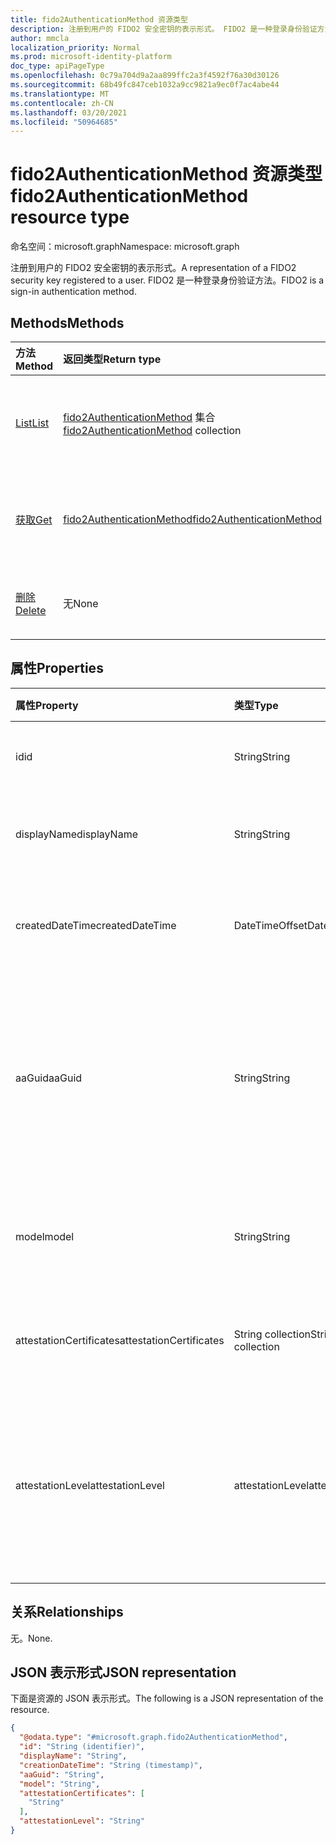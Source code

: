 ```yaml
---
title: fido2AuthenticationMethod 资源类型
description: 注册到用户的 FIDO2 安全密钥的表示形式。 FIDO2 是一种登录身份验证方法。
author: mmcla
localization_priority: Normal
ms.prod: microsoft-identity-platform
doc_type: apiPageType
ms.openlocfilehash: 0c79a704d9a2aa899ffc2a3f4592f76a30d30126
ms.sourcegitcommit: 68b49fc847ceb1032a9cc9821a9ec0f7ac4abe44
ms.translationtype: MT
ms.contentlocale: zh-CN
ms.lasthandoff: 03/20/2021
ms.locfileid: "50964685"
---
```

# <a name="fido2authenticationmethod-resource-type"></a><span data-ttu-id="8a3fd-104">fido2AuthenticationMethod 资源类型</span><span class="sxs-lookup"><span data-stu-id="8a3fd-104">fido2AuthenticationMethod resource type</span></span>

<span data-ttu-id="8a3fd-105">命名空间：microsoft.graph</span><span class="sxs-lookup"><span data-stu-id="8a3fd-105">Namespace: microsoft.graph</span></span>

<span data-ttu-id="8a3fd-106">注册到用户的 FIDO2 安全密钥的表示形式。</span><span class="sxs-lookup"><span data-stu-id="8a3fd-106">A representation of a FIDO2 security key registered to a user.</span></span> <span data-ttu-id="8a3fd-107">FIDO2 是一种登录身份验证方法。</span><span class="sxs-lookup"><span data-stu-id="8a3fd-107">FIDO2 is a sign-in authentication method.</span></span>


## <a name="methods"></a><span data-ttu-id="8a3fd-108">Methods</span><span class="sxs-lookup"><span data-stu-id="8a3fd-108">Methods</span></span>
|<span data-ttu-id="8a3fd-109">方法</span><span class="sxs-lookup"><span data-stu-id="8a3fd-109">Method</span></span>|<span data-ttu-id="8a3fd-110">返回类型</span><span class="sxs-lookup"><span data-stu-id="8a3fd-110">Return type</span></span>|<span data-ttu-id="8a3fd-111">Description</span><span class="sxs-lookup"><span data-stu-id="8a3fd-111">Description</span></span>|
|:---|:---|:---|
|[<span data-ttu-id="8a3fd-112">List</span><span class="sxs-lookup"><span data-stu-id="8a3fd-112">List</span></span>](../api/fido2authenticationmethod-list.md)|<span data-ttu-id="8a3fd-113">[fido2AuthenticationMethod](../resources/fido2authenticationmethod.md) 集合</span><span class="sxs-lookup"><span data-stu-id="8a3fd-113">[fido2AuthenticationMethod](../resources/fido2authenticationmethod.md) collection</span></span>|<span data-ttu-id="8a3fd-114">检索用户的 fido2AuthenticationMethod 对象及其属性的列表。</span><span class="sxs-lookup"><span data-stu-id="8a3fd-114">Retrieve a list of a user's fido2AuthenticationMethod objects and their properties.</span></span>|
|[<span data-ttu-id="8a3fd-115">获取</span><span class="sxs-lookup"><span data-stu-id="8a3fd-115">Get</span></span>](../api/fido2authenticationmethod-get.md)|[<span data-ttu-id="8a3fd-116">fido2AuthenticationMethod</span><span class="sxs-lookup"><span data-stu-id="8a3fd-116">fido2AuthenticationMethod</span></span>](../resources/fido2authenticationmethod.md)|<span data-ttu-id="8a3fd-117">读取用户的 fido2AuthenticationMethod 对象的属性和关系。</span><span class="sxs-lookup"><span data-stu-id="8a3fd-117">Read the properties and relationships of a user's fido2AuthenticationMethod object.</span></span>|
|[<span data-ttu-id="8a3fd-118">删除</span><span class="sxs-lookup"><span data-stu-id="8a3fd-118">Delete</span></span>](../api/fido2authenticationmethod-delete.md)|<span data-ttu-id="8a3fd-119">无</span><span class="sxs-lookup"><span data-stu-id="8a3fd-119">None</span></span>|<span data-ttu-id="8a3fd-120">删除用户的 fido2AuthenticationMethod 对象。</span><span class="sxs-lookup"><span data-stu-id="8a3fd-120">Deletes a user's fido2AuthenticationMethod object.</span></span>|

## <a name="properties"></a><span data-ttu-id="8a3fd-121">属性</span><span class="sxs-lookup"><span data-stu-id="8a3fd-121">Properties</span></span>
|<span data-ttu-id="8a3fd-122">属性</span><span class="sxs-lookup"><span data-stu-id="8a3fd-122">Property</span></span>|<span data-ttu-id="8a3fd-123">类型</span><span class="sxs-lookup"><span data-stu-id="8a3fd-123">Type</span></span>|<span data-ttu-id="8a3fd-124">说明</span><span class="sxs-lookup"><span data-stu-id="8a3fd-124">Description</span></span>|
|:---|:---|:---|
|<span data-ttu-id="8a3fd-125">id</span><span class="sxs-lookup"><span data-stu-id="8a3fd-125">id</span></span>|<span data-ttu-id="8a3fd-126">String</span><span class="sxs-lookup"><span data-stu-id="8a3fd-126">String</span></span>|<span data-ttu-id="8a3fd-127">身份验证方法标识符。</span><span class="sxs-lookup"><span data-stu-id="8a3fd-127">The authentication method identifier.</span></span>|
|<span data-ttu-id="8a3fd-128">displayName</span><span class="sxs-lookup"><span data-stu-id="8a3fd-128">displayName</span></span>|<span data-ttu-id="8a3fd-129">String</span><span class="sxs-lookup"><span data-stu-id="8a3fd-129">String</span></span>|<span data-ttu-id="8a3fd-130">用户显示名称的键的键值。</span><span class="sxs-lookup"><span data-stu-id="8a3fd-130">The display name of the key as given by the user.</span></span>|
|<span data-ttu-id="8a3fd-131">createdDateTime</span><span class="sxs-lookup"><span data-stu-id="8a3fd-131">createdDateTime</span></span>|<span data-ttu-id="8a3fd-132">DateTimeOffset</span><span class="sxs-lookup"><span data-stu-id="8a3fd-132">DateTimeOffset</span></span>|<span data-ttu-id="8a3fd-133">向用户注册此密钥的时间戳。</span><span class="sxs-lookup"><span data-stu-id="8a3fd-133">The timestamp when this key was registered to the user.</span></span>|
|<span data-ttu-id="8a3fd-134">aaGuid</span><span class="sxs-lookup"><span data-stu-id="8a3fd-134">aaGuid</span></span>|<span data-ttu-id="8a3fd-135">String</span><span class="sxs-lookup"><span data-stu-id="8a3fd-135">String</span></span>|<span data-ttu-id="8a3fd-136">验证器证明 GUID，一个指示验证 (类型的标识符，例如验证器的) 和型号。</span><span class="sxs-lookup"><span data-stu-id="8a3fd-136">Authenticator Attestation GUID, an identifier that indicates the type (e.g. make and model) of the authenticator.</span></span>|
|<span data-ttu-id="8a3fd-137">model</span><span class="sxs-lookup"><span data-stu-id="8a3fd-137">model</span></span>|<span data-ttu-id="8a3fd-138">String</span><span class="sxs-lookup"><span data-stu-id="8a3fd-138">String</span></span>|<span data-ttu-id="8a3fd-139">FIDO2 安全密钥的制造商分配模型。</span><span class="sxs-lookup"><span data-stu-id="8a3fd-139">The manufacturer-assigned model of the FIDO2 security key.</span></span>|
|<span data-ttu-id="8a3fd-140">attestationCertificates</span><span class="sxs-lookup"><span data-stu-id="8a3fd-140">attestationCertificates</span></span>|<span data-ttu-id="8a3fd-141">String collection</span><span class="sxs-lookup"><span data-stu-id="8a3fd-141">String collection</span></span>|<span data-ttu-id="8a3fd-142">证明证书 () 安全密钥。</span><span class="sxs-lookup"><span data-stu-id="8a3fd-142">The attestation certificate(s) attached to this security key.</span></span>|
|<span data-ttu-id="8a3fd-143">attestationLevel</span><span class="sxs-lookup"><span data-stu-id="8a3fd-143">attestationLevel</span></span>|<span data-ttu-id="8a3fd-144">attestationLevel</span><span class="sxs-lookup"><span data-stu-id="8a3fd-144">attestationLevel</span></span>|<span data-ttu-id="8a3fd-145">此 FIDO2 安全密钥的证明级别。</span><span class="sxs-lookup"><span data-stu-id="8a3fd-145">The attestation level of this FIDO2 security key.</span></span> <span data-ttu-id="8a3fd-146">可能的值是： `attested` 或 `notAttested` 。</span><span class="sxs-lookup"><span data-stu-id="8a3fd-146">Possible values are: `attested`, or `notAttested`.</span></span>|


## <a name="relationships"></a><span data-ttu-id="8a3fd-147">关系</span><span class="sxs-lookup"><span data-stu-id="8a3fd-147">Relationships</span></span>
<span data-ttu-id="8a3fd-148">无。</span><span class="sxs-lookup"><span data-stu-id="8a3fd-148">None.</span></span>

## <a name="json-representation"></a><span data-ttu-id="8a3fd-149">JSON 表示形式</span><span class="sxs-lookup"><span data-stu-id="8a3fd-149">JSON representation</span></span>
<span data-ttu-id="8a3fd-150">下面是资源的 JSON 表示形式。</span><span class="sxs-lookup"><span data-stu-id="8a3fd-150">The following is a JSON representation of the resource.</span></span>
<!-- {
  "blockType": "resource",
  "keyProperty": "id",
  "@odata.type": "microsoft.graph.fido2AuthenticationMethod",
  "baseType": "microsoft.graph.authenticationMethod",
  "openType": false
}
-->
``` json
{
  "@odata.type": "#microsoft.graph.fido2AuthenticationMethod",
  "id": "String (identifier)",
  "displayName": "String",
  "creationDateTime": "String (timestamp)",
  "aaGuid": "String",
  "model": "String",
  "attestationCertificates": [
    "String"
  ],
  "attestationLevel": "String"
}
```

